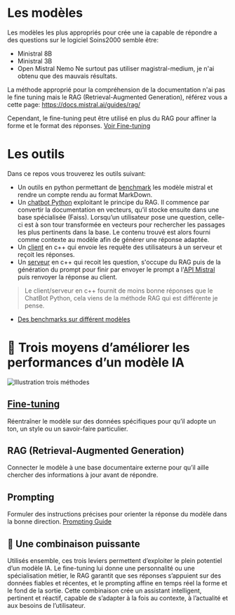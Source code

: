 # Les modèles
Les modèles les plus appropriés pour crée une ia capable de répondre a des questions sur le logiciel Soins2000 semble être:
- Ministral 8B
- Ministral 3B
- Open Mistral Nemo
Ne surtout pas utiliser magistral-medium, je n'ai obtenu que des mauvais résultats.

La méthode approprié pour la compréhension de la documentation n'ai pas le fine tuning mais le RAG (Retrieval-Augmented Generation), référez vous a cette page: https://docs.mistral.ai/guides/rag/

Cependant, le fine-tuning peut être utilisé en plus du RAG pour affiner la forme et le format des réponses. [Voir Fine-tuning](/Fine%20tuning.md)


# Les outils
Dans ce repos vous trouverez les outils suivant:
- Un outils en python permettant de [benchmark](/Programmes/ChatBot%20Python/benchmark.py) les modèle mistral et rendre un compte rendu au format MarkDown.
- Un [chatbot Python](/Programmes/ChatBot%20Python/) exploitant le principe du RAG. Il commence par convertir la documentation en vecteurs, qu’il stocke ensuite dans une base spécialisée (Faiss). Lorsqu’un utilisateur pose une question, celle-ci est à son tour transformée en vecteurs pour rechercher les passages les plus pertinents dans la base. Le contenu trouvé est alors fourni comme contexte au modèle afin de générer une réponse adaptée.
- Un [client](/Programmes/Chatbot%20client-serveur%20C++/Client/) en c++ qui envoie les requête des utilisateurs à un serveur et reçoit les réponses.
- Un [serveur](/Programmes/Chatbot%20client-serveur%20C++/Serveur/) en c++ qui recoit les question, s'occupe du RAG puis de la génération du prompt pour finir par envoyer le prompt a l'[API Mistral](https://console.mistral.ai/) puis renvoyer la réponse au client.
> Le client/serveur en c++ fournit de moins bonne réponses que le ChatBot Python, cela viens de la méthode RAG qui est différente je pense.
- [Des benchmarks sur différent modèles](/benchmarks/)

# 🚀 Trois moyens d’améliorer les performances d’un modèle IA
![Illustration trois méthodes](https://www.dailydoseofds.com/content/images/size/w1200/2024/11/images_to_frame--5-.png)
## [Fine-tuning](Fine%20tuning.md)
Réentraîner le modèle sur des données spécifiques pour qu’il adopte un ton, un style ou un savoir-faire particulier.

## RAG (Retrieval-Augmented Generation)
Connecter le modèle à une base documentaire externe pour qu’il aille chercher des informations à jour avant de répondre.

## Prompting
Formuler des instructions précises pour orienter la réponse du modèle dans la bonne direction.
[Prompting Guide](https://docs.mistral.ai/guides/prompting_capabilities/)

## 🧩 Une combinaison puissante
Utilisés ensemble, ces trois leviers permettent d’exploiter le plein potentiel d’un modèle IA.
Le fine-tuning lui donne une personnalité ou une spécialisation métier, le RAG garantit que ses réponses s’appuient sur des données fiables et récentes, et le prompting affine en temps réel la forme et le fond de la sortie.
Cette combinaison crée un assistant intelligent, pertinent et réactif, capable de s’adapter à la fois au contexte, à l’actualité et aux besoins de l’utilisateur.

